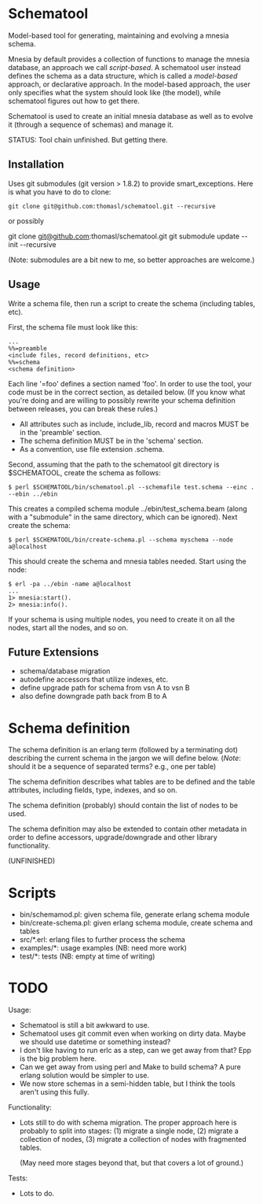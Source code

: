 Schematool
==========

Model-based tool for generating, maintaining and evolving a mnesia schema.

Mnesia by default provides a collection of functions to manage the
mnesia database, an approach we call _script-based_. A schematool user
instead defines the schema as a data structure, which is called a
_model-based_ approach, or declarative approach. In the model-based
approach, the user only specifies what the system should look like
(the model), while schematool figures out how to get there.

Schematool is used to create an initial mnesia database as well as to evolve
it (through a sequence of schemas) and manage it. 

STATUS: Tool chain unfinished. But getting there.

Installation
----------

Uses git submodules (git version > 1.8.2) to provide smart_exceptions.
Here is what you have to do to clone:

    git clone git@github.com:thomasl/schematool.git --recursive

or possibly

   git clone git@github.com:thomasl/schematool.git
   git submodule update --init --recursive

(Note: submodules are a bit new to me, so better approaches
are welcome.)

Usage
----------

Write a schema file, then run a script to create the schema (including
tables, etc).

First, the schema file must look like this:

    ...
    %%=preamble
    <include files, record definitions, etc>
    %%=schema
    <schema definition>

Each line '=foo' defines a section named 'foo'. In order to use the
tool, your code must be in the correct section, as detailed below. (If you know what
you're doing and are willing to possibly rewrite your schema
definition between releases, you can break these rules.)

- All attributes such as include, include_lib, record and
macros MUST be in the 'preamble' section. 
- The schema definition MUST be in the 'schema' section.
- As a convention, use file extension .schema.

Second, assuming that the path to the schematool git directory
is $SCHEMATOOL, create the schema as follows:

    $ perl $SCHEMATOOL/bin/schematool.pl --schemafile test.schema --einc . --ebin ../ebin

This creates a compiled schema module ../ebin/test_schema.beam (along with a "submodule" in the
same directory, which can be ignored). Next create the schema:

    $ perl $SCHEMATOOL/bin/create-schema.pl --schema myschema --node a@localhost

This should create the schema and mnesia tables needed. Start using the node:

    $ erl -pa ../ebin -name a@localhost
    ...
    1> mnesia:start().
    2> mnesia:info().

If your schema is using multiple nodes, you need to create it on all the nodes, start all the
nodes, and so on.

Future Extensions
----------

- schema/database migration
- autodefine accessors that utilize indexes, etc.
- define upgrade path for schema from vsn A to vsn B
- also define downgrade path back from B to A

Schema definition
==========

The schema definition is an erlang term (followed by a terminating
dot) describing the current schema in the jargon we will define below.
(*Note*: should it be a sequence of separated terms? e.g., one per table)

The schema definition describes what tables are to be defined
and the table attributes, including fields, type, indexes, and so on.

The schema definition (probably) should contain the list of nodes
to be used.

The schema definition may also be extended to contain other metadata in
order to define accessors, upgrade/downgrade and other library
functionality. 

(UNFINISHED)

Scripts
==========

- bin/schemamod.pl: given schema file, generate erlang schema module
- bin/create-schema.pl: given erlang schema module, create schema and tables
- src/*.erl: erlang files to further process the schema
- examples/*: usage examples (NB: need more work)
- test/*: tests (NB: empty at time of writing)

TODO
==========

Usage:
- Schematool is still a bit awkward to use.
- Schematool uses git commit even when working on dirty data.
  Maybe we should use datetime or something instead?
- I don't like having to run erlc as a step,
  can we get away from that? Epp is the big problem here.
- Can we get away from using perl and Make to build schema?
  A pure erlang solution would be simpler to use.
- We now store schemas in a semi-hidden table, but I think the
  tools aren't using this fully.

Functionality: 
- Lots still to do with schema migration. The proper approach
  here is probably to split into stages: (1) migrate a single
  node, (2) migrate a collection of nodes, (3) migrate a collection
  of nodes with fragmented tables. 

  (May need more stages beyond that, but that covers a lot of ground.)

Tests:
- Lots to do.
